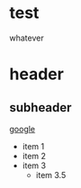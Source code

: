 # test
whatever

# header
## subheader

[google](google.com)

- item 1
- item 2
- item 3
  - item 3.5
 
